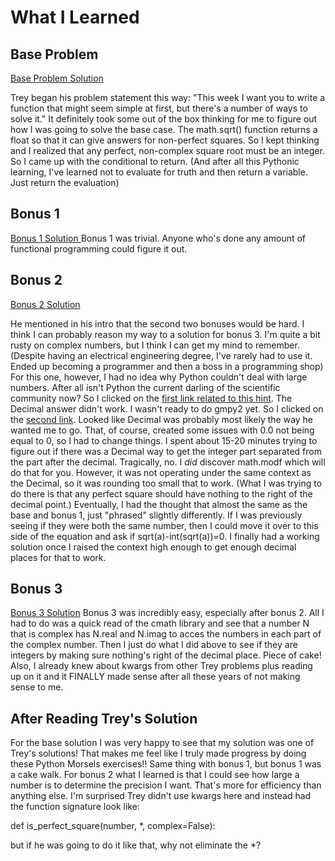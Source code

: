 # What I Learned

## Base Problem

[Base Problem Solution](https://github.com/djotaku/pythonmorsels/blob/9a699f874489aa1b1ef40785d3f41545105a247a/is_perfect_square/perfect_square.py)

Trey began his problem statement this way: "This week I want you to write a function that might seem simple at first, but there's a number of ways to solve it." It definitely took some out of the box thinking for me to figure out how I was going to solve the base case. The math.sqrt() function returns a float so that it can give answers for non-perfect squares. So I kept thinking and I realized that any perfect, non-complex square root must be an integer. So I came up with the conditional to return. (And after all this Pythonic learning, I've learned not to evaluate for truth and then return a variable. Just return the evaluation)
## Bonus 1
[Bonus 1 Solution ](https://github.com/djotaku/pythonmorsels/blob/9546bbdf74ca1675c9335d48d99440148f167bc5/is_perfect_square/perfect_square.py)
Bonus 1 was trivial. Anyone who's done any amount of functional programming could figure it out.
## Bonus 2

[Bonus 2 Solution](https://github.com/djotaku/pythonmorsels/blob/15a1754bc6bd1356db9ea5ac131927091e720339/is_perfect_square/perfect_square.py)

He mentioned in his intro that the second two bonuses would be hard. I think I can probably reason my way to a solution for bonus 3. I'm quite a bit rusty on complex numbers, but I think I can get my mind to remember. (Despite having an electrical engineering degree, I've rarely had to use it. Ended up becoming a programmer and then a boss in a programming shop) For this one, however, I had no idea why Python couldn't deal with large numbers. After all isn't Python the current darling of the scientific community now? So I clicked on the [first link related to this hint](https://stackoverflow.com/a/47854670/2633215). The Decimal answer didn't work. I wasn't ready to do gmpy2 yet. So I clicked on the [second link](https://pymotw.com/3/decimal/#local-context). Looked like Decimal was probably most likely the way he wanted me to go. That, of course, created some issues with 0.0 not being equal to 0, so I had to change things. I spent about 15-20 minutes trying to figure out if there was a Decimal way to get the integer part separated from the part after the decimal. Tragically, no. I *did* discover math.modf which will do that for you. However, it was not operating under the same context as the Decimal, so it was rounding too small that to work. (What I was trying to do there is that any perfect square should have nothing to the right of the decimal point.) Eventually, I had the thought that almost the same as the base and bonus 1, just "phrased" slightly differently. If I was previously seeing if they were both the same number, then I could move it over to this side of the equation and ask if sqrt(a)-int(sqrt(a))=0. I finally had a working solution once I raised the context high enough to get enough decimal places for that to work.
## Bonus 3

[Bonus 3 Solution](https://github.com/djotaku/pythonmorsels/blob/0764e69a7c100eba7c678d73671e50fc9b3d07d4/is_perfect_square/perfect_square.py)
Bonus 3 was incredibly easy, especially after bonus 2. All I had to do was a quick read of the cmath library and see that a number N that is complex has N.real and N.imag to acces the numbers in each part of the complex number. Then I just do what I did above to see if they are integers by making sure nothing's right of the decimal place. Piece of cake! Also, I already knew about kwargs from other Trey problems plus reading up on it and it FINALLY made sense after all these years of not making sense to me.

## After Reading Trey's Solution

For the base solution I was very happy to see that my solution was one of Trey's solutions! That makes me feel like I truly made progress by doing these Python Morsels exercises!! Same thing with bonus 1, but bonus 1 was a cake walk.  For bonus 2 what I learned is that I could see how large a number is to determine the precision I want. That's more for efficiency than anything else. I'm surprised Trey didn't use kwargs here and instead had the function signature look like:

def is_perfect_square(number, *, complex=False):

but if he was going to do it like that, why not eliminate the *? 